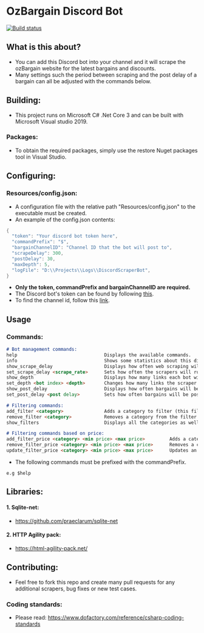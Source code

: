 # OzBargain Discord Bot
[![Build status](https://ci.appveyor.com/api/projects/status/7hemkueb44yb9r0v?svg=true)](https://ci.appveyor.com/project/matthewT53/discord-scraper-bot)
## What is this about?
* You can add this Discord bot into your channel and it will scrape the ozBargain website for the latest bargains and discounts.
* Many settings such the period between scraping and the post delay of a bargain can all be adjusted with the commands below.

## Building:
* This project runs on Microsoft C# .Net Core 3 and can be built with Microsoft Visual studio 2019. 
### Packages:
* To obtain the required packages, simply use the restore Nuget packages tool in Visual Studio. 

## Configuring:
### Resources/config.json:
* A configuration file with the relative path "Resources/config.json" to the executable must be created.
* An example of the config.json contents:
```c#
{
  "token": "Your discord bot token here",
  "commandPrefix": "$",
  "bargainChannelID": "Channel ID that the bot will post to",
  "scrapeDelay": 300,
  "postDelay": 30,
  "maxDepth": 5,
  "logFile": "D:\\Projects\\Logs\\DiscordScraperBot",
}
```
* **Only the token, commandPrefix and bargainChannelID are required.**
* The Discord bot's token can be found by following [this](https://discordpy.readthedocs.io/en/latest/discord.html).
* To find the channel id, follow this [link](https://stackoverflow.com/questions/41515134/discord-bot-cant-get-channel-by-name).

## Usage
### Commands:
```markdown
# Bot management commands:
help                                Displays the available commands.
info                                Shows some statistics about this discord bot.
show_scrape_delay                   Displays how often web scraping will occur (seconds).
set_scrape_delay <scrape_rate>      Sets how often the scrapers will run (seconds).
show_depth                          Displays how many links each bot will follow to scrape.
set_depth <bot index> <depth>       Changes how many links the scraper will follow.
show_post_delay                     Displays how often bargains will be posted to the discord channel (milliseconds).
set_post_delay <post delay>         Sets how often bargains will be posted to the discord channel (milliseconds).

# Filtering commands:
add_filter <category>               Adds a category to filter (this filter is applied to the category and name of the product) for. e.g electronics
remove_filter <category>            Removes a category from the filter.
show_filters                        Displays all the categories as well as their prices that are being used as filters.

# Filtering commands based on price:
add_filter_price <category> <min price> <max price>         Adds a category and a price to filter for.
remove_filter_price <category> <min price> <max price>      Removes a category and its price from filtering.
update_filter_price <category> <min price> <max price>      Updates an existing filter category with a new price.
```
* The following commands must be prefixed with the commandPrefix.
```
e.g $help
```

## Libraries:
#### 1. Sqlite-net:
* https://github.com/praeclarum/sqlite-net
#### 2. HTTP Agility pack:
* https://html-agility-pack.net/

## Contributing:
* Feel free to fork this repo and create many pull requests for any additional scrapers, bug fixes or new test cases. 

### Coding standards:
* Please read: https://www.dofactory.com/reference/csharp-coding-standards
